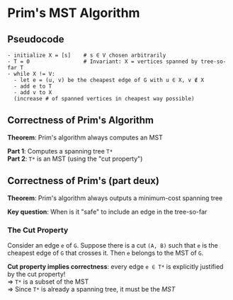 # Prim's MST Algorithm

## Pseudocode
```
- initialize X = [s]    # s ∈ V chosen arbitrarily
- T = 0                 # Invariant: X = vertices spanned by tree-so-far T
- while X != V:
  - let e = (u, v) be the cheapest edge of G with u ∈ X, v ∉ X
  - add e to T
  - add v to X
  (increase # of spanned vertices in cheapest way possible)
```

## Correctness of Prim's Algorithm

**Theorem**: Prim's algorithm always computes an MST

**Part 1**: Computes a spanning tree `T*`  
**Part 2**: `T*` is an MST (using the "cut property")

## Correctness of Prim's (part deux)

**Theorem**: Prim's algorithm always outputs a minimum-cost spanning tree

**Key question**: When is it "safe" to include an edge in the tree-so-far

### The Cut Property

Consider an edge `e` of `G`. Suppose there is a cut `(A, B)` such that `e` is
the cheapest edge of `G` that crosses it. Then `e` belongs to the MST of `G`.

**Cut property implies correctness**: every edge `e ∈ T*` is explicitly
justified by the cut property!  
⇒ `T*` is a subset of the MST  
⇒ Since `T*` is already a spanning tree, it must be the *MST*

